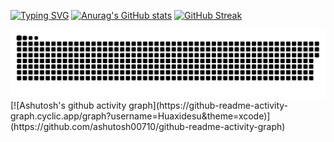 [![Typing SVG](https://readme-typing-svg.herokuapp.com?font=Ma+Shan+Zheng&pause=1000&color=00D30C&width=435&lines=%E8%BF%99%E6%98%AF%E4%B8%80%E4%BD%8D%E8%BF%87%E6%B0%94%E7%9A%84%E8%80%81%E8%BD%A6%E8%BD%A6~;%E5%88%AB%E7%9C%8B%E5%95%A6%EF%BC%8C%E5%90%8E%E9%9D%A2%E4%BB%80%E4%B9%88%E9%83%BD%E6%B2%A1%E6%9C%89%E4%BA%86XD)](https://git.io/typing-svg)
[![Anurag's GitHub stats](https://github-readme-stats.vercel.app/api?username=Huaxidesu&count_private=true&show_icons=true&theme=great-gatsby)](https://github.com/anuraghazra/github-readme-stats)
[![GitHub Streak](https://streak-stats.demolab.com?user=huaxidesu%40gmail.com&theme=onedark-duo&hide_border=%E9%94%99%E8%AF%AF%E7%9A%84&locale=zh_Hans)](https://git.io/streak-stats)
<div align="center"><img src="https://raw.githubusercontent.com/Achuan-2/Achuan-2/main/assets/github-contribution-grid-snake.svg" ></div>
[![Ashutosh's github activity graph](https://github-readme-activity-graph.cyclic.app/graph?username=Huaxidesu&theme=xcode)](https://github.com/ashutosh00710/github-readme-activity-graph)